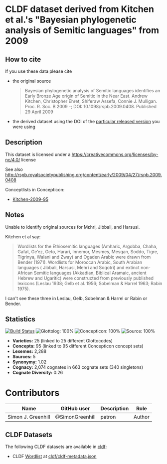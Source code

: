 # CLDF dataset derived from Kitchen et al.'s "Bayesian phylogenetic analysis of Semitic languages" from 2009

## How to cite

If you use these data please cite
- the original source
  > Bayesian phylogenetic analysis of Semitic languages identifies an Early Bronze Age origin of Semitic in the Near East. Andrew Kitchen, Christopher Ehret, Shiferaw Assefa, Connie J. Mulligan. Proc. R. Soc. B 2009 -; DOI: 10.1098/rspb.2009.0408. Published 29 April 2009
- the derived dataset using the DOI of the [particular released version](../../releases/) you were using

## Description


This dataset is licensed under a https://creativecommons.org/licenses/by-nc/4.0/ license


See also http://rspb.royalsocietypublishing.org/content/early/2009/04/27/rspb.2009.0408

Conceptlists in Concepticon:
- [Kitchen-2009-95](https://concepticon.clld.org/contributions/Kitchen-2009-95)
## Notes

Unable to identify original sources for Mɛhri, Jibbali, and Harsusi.

Kitchen et al say:

> Wordlists for the Ethiosemitic languages (Amharic, Argobba, Chaha, Gafat, Ge’ez, Geto,
> Harari, Innemor, Mesmes, Mesqan, Soddo, Tigre, Tigrinya, Walani and Zway) and Ogaden Arabic
> were drawn from Bender (1971). Wordlists for Moroccan Arabic, South Arabian languages (
> Jibbali, Harsusi, Mehri and Soqotri) and extinct non-African Semitic languages (Akkadian,
> Biblical Aramaic, ancient Hebrew and Ugaritic) were constructed from previously published
> lexicons (Leslau 1938; Gelb et al. 1956; Sobelman & Harrel 1963; Rabin 1975).

I can't see these three in Leslau, Gelb, Sobelman & Harrel or Rabin or Bender.


## Statistics


[![Build Status](https://travis-ci.org/lexibank/kitchensemitic.svg?branch=master)](https://travis-ci.org/lexibank/kitchensemitic)
![Glottolog: 100%](https://img.shields.io/badge/Glottolog-100%25-brightgreen.svg "Glottolog: 100%")
![Concepticon: 100%](https://img.shields.io/badge/Concepticon-100%25-brightgreen.svg "Concepticon: 100%")
![Source: 100%](https://img.shields.io/badge/Source-100%25-brightgreen.svg "Source: 100%")

- **Varieties:** 25 (linked to 25 different Glottocodes)
- **Concepts:** 95 (linked to 95 different Concepticon concept sets)
- **Lexemes:** 2,288
- **Sources:** 5
- **Synonymy:** 1.02
- **Cognacy:** 2,074 cognates in 663 cognate sets (340 singletons)
- **Cognate Diversity:** 0.26

# Contributors

Name               | GitHub user     | Description                          | Role
---                | ---             | ---                                  | ---
Simon J. Greenhill | @SimonGreenhill | patron                               | Author




## CLDF Datasets

The following CLDF datasets are available in [cldf](cldf):

- CLDF [Wordlist](https://github.com/cldf/cldf/tree/master/modules/Wordlist) at [cldf/cldf-metadata.json](cldf/cldf-metadata.json)